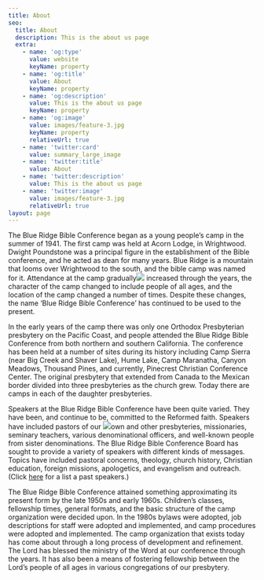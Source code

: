 ```yaml
---
title: About
seo:
  title: About
  description: This is the about us page
  extra:
    - name: 'og:type'
      value: website
      keyName: property
    - name: 'og:title'
      value: About
      keyName: property
    - name: 'og:description'
      value: This is the about us page
      keyName: property
    - name: 'og:image'
      value: images/feature-3.jpg
      keyName: property
      relativeUrl: true
    - name: 'twitter:card'
      value: summary_large_image
    - name: 'twitter:title'
      value: About
    - name: 'twitter:description'
      value: This is the about us page
    - name: 'twitter:image'
      value: images/feature-3.jpg
      relativeUrl: true
layout: page
---
```

The Blue Ridge Bible Conference began as a young people’s camp in the summer of 1941. The first camp was held at Acorn Lodge, in Wrightwood. Dwight Poundstone was a principal figure in the establishment of the Bible conference, and he acted as dean for many years. Blue Ridge is a mountain that looms over Wrightwood to the south, and the bible camp was named for it. Attendance at the camp gradually![](http://www.opfamilycamp.com/wp-content/uploads/2013/01/Conff-1-300x214.jpg) increased through the years, the character of the camp changed to include people of all ages, and the location of the camp changed a number of times. Despite these changes, the name ‘Blue Ridge Bible Conference’ has continued to be used to the present.


In the early years of the camp there was only one Orthodox Presbyterian presbytery on the Pacific Coast, and people attended the Blue Ridge Bible Conference from both northern and southern California. The conference has been held at a number of sites during its history including Camp Sierra (near Big Creek and Shaver Lake), Hume Lake, Camp Maranatha, Canyon Meadows, Thousand Pines, and currently, Pinecrest Christian Conference Center. The original presbytery that extended from Canada to the Mexican border divided into three presbyteries as the church grew. Today there are camps in each of the daughter presbyteries.

Speakers at the Blue Ridge Bible Conference have been quite varied. They have been, and continue to be, committed to the Reformed faith. Speakers have included pastors of our ![](http://www.opfamilycamp.com/wp-content/uploads/2013/01/DSC02777-e1362612574202-150x150.jpg)own and other presbyteries, missionaries, seminary teachers, various denominational officers, and well-known people from sister denominations. The Blue Ridge Bible Conference Board has sought to provide a variety of speakers with different kinds of messages. Topics have included pastoral concerns, theology, church history, Christian education, foreign missions, apologetics, and evangelism and outreach. (Click [here](http://www.opfamilycamp.com/about/past-speakers/) for a list a past speakers.)

The Blue Ridge Bible Conference attained something approximating its present form by the late 1950s and early 1960s. Children’s classes, fellowship times, general formats, and the basic structure of the camp organization were decided upon. In the 1980s bylaws were adopted, job descriptions for staff were adopted and implemented, and camp procedures were adopted and implemented. The camp organization that exists today has come about through a long process of development and refinement. The Lord has blessed the ministry of the Word at our conference through the years. It has also been a means of fostering fellowship between the Lord’s people of all ages in various congregations of our presbytery.
